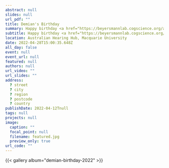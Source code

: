 ```yaml
---
abstract: null
slides: null
url_pdf: ""
title: Demian's Birthday
summary: Happy birthday <a href="https://beyersmannlab.cogscience.org/author/demian-stoyanov/" target="_blank">Demian Stoyanov</a>!
subtitle: Happy birthday <a href="https://beyersmannlab.cogscience.org/author/demian-stoyanov/" target="_blank">Demian Stoyanov</a>!
location: Australian Hearing Hub, Macquarie University
date: 2022-04-28T15:00:35.648Z
all_day: false
event: null
event_url: null
featured: null
authors: null
url_video: ""
url_slides: ""
address:
  ? street
  ? city
  ? region
  ? postcode
  ? country
publishDate: 2022-04-12Tnull
tags: null
projects: null
image:
  caption: ""
  focal_point: null
  filename: featured.jpg
  preview_only: true
url_code: ""
---
```


{{< gallery album="demian-birthday-2022" >}}
